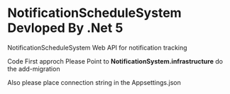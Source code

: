 # NotificationScheduleSystem Devloped By .Net 5
NotificationScheduleSystem Web API for notification tracking

Code First approch 
Please Point to **NotificationSystem.infrastructure** do the add-migration

Also please place connection string in the Appsettings.json
